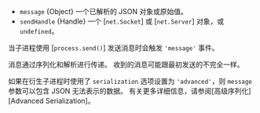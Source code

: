 <!-- YAML
added: v0.5.9
-->

* `message` {Object} 一个已解析的 JSON 对象或原始值。
* `sendHandle` {Handle} 一个 [`net.Socket`] 或 [`net.Server`] 对象，或 `undefined`。

当子进程使用 [`process.send()`] 发送消息时会触发 `'message'` 事件。

消息通过序列化和解析进行传递。
收到的消息可能跟最初发送的不完全一样。

如果在衍生子进程时使用了 `serialization` 选项设置为 `'advanced'`，则 `message` 参数可以包含 JSON 无法表示的数据。 
有关更多详细信息，请参阅[高级序列化][Advanced Serialization]。


